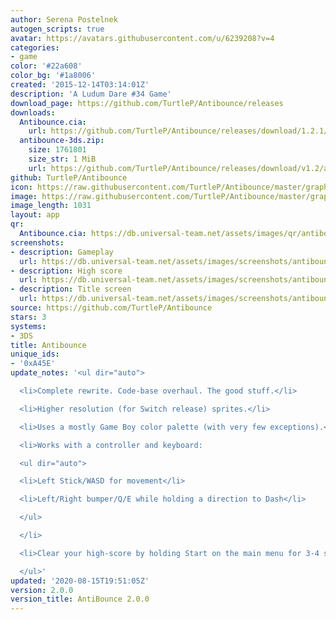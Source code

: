 ```yaml
---
author: Serena Postelnek
autogen_scripts: true
avatar: https://avatars.githubusercontent.com/u/6239208?v=4
categories:
- game
color: '#22a608'
color_bg: '#1a8006'
created: '2015-12-14T03:14:01Z'
description: 'A Ludum Dare #34 Game'
download_page: https://github.com/TurtleP/Antibounce/releases
downloads:
  Antibounce.cia:
    url: https://github.com/TurtleP/Antibounce/releases/download/1.2.1/Antibounce.cia
  antibounce-3ds.zip:
    size: 1761801
    size_str: 1 MiB
    url: https://github.com/TurtleP/Antibounce/releases/download/v1.2/antibounce-3ds.zip
github: TurtleP/Antibounce
icon: https://raw.githubusercontent.com/TurtleP/Antibounce/master/graphics/icon.png
image: https://raw.githubusercontent.com/TurtleP/Antibounce/master/graphics/title.png
image_length: 1031
layout: app
qr:
  Antibounce.cia: https://db.universal-team.net/assets/images/qr/antibounce-cia.png
screenshots:
- description: Gameplay
  url: https://db.universal-team.net/assets/images/screenshots/antibounce/gameplay.png
- description: High score
  url: https://db.universal-team.net/assets/images/screenshots/antibounce/high-score.png
- description: Title screen
  url: https://db.universal-team.net/assets/images/screenshots/antibounce/title-screen.png
source: https://github.com/TurtleP/Antibounce
stars: 3
systems:
- 3DS
title: Antibounce
unique_ids:
- '0xA45E'
update_notes: '<ul dir="auto">

  <li>Complete rewrite. Code-base overhaul. The good stuff.</li>

  <li>Higher resolution (for Switch release) sprites.</li>

  <li>Uses a mostly Game Boy color palette (with very few exceptions).</li>

  <li>Works with a controller and keyboard:

  <ul dir="auto">

  <li>Left Stick/WASD for movement</li>

  <li>Left/Right bumper/Q/E while holding a direction to Dash</li>

  </ul>

  </li>

  <li>Clear your high-score by holding Start on the main menu for 3-4 seconds.</li>

  </ul>'
updated: '2020-08-15T19:51:05Z'
version: 2.0.0
version_title: AntiBounce 2.0.0
---
```

